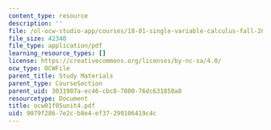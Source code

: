 ```yaml
---
content_type: resource
description: ''
file: /ol-ocw-studio-app/courses/18-01-single-variable-calculus-fall-2005/9079f2867e2cb8e4ef37299106419c4c_ocw01f05unit4.pdf
file_size: 42340
file_type: application/pdf
learning_resource_types: []
license: https://creativecommons.org/licenses/by-nc-sa/4.0/
ocw_type: OCWFile
parent_title: Study Materials
parent_type: CourseSection
parent_uid: 3031907a-ec46-cbc8-7808-76dc631850a8
resourcetype: Document
title: ocw01f05unit4.pdf
uid: 9079f286-7e2c-b8e4-ef37-299106419c4c
---
```

